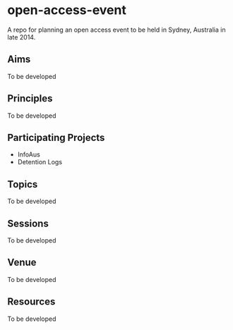 open-access-event
=================

A repo for planning an open access event to be held in Sydney, Australia in late 2014.

## Aims

To be developed

## Principles

To be developed

## Participating Projects

* InfoAus
* Detention Logs

## Topics

To be developed

## Sessions

To be developed

## Venue

To be developed

## Resources

To be developed
